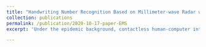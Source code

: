```yaml
---
title: "Handwriting Number Recognition Based on Millimeter-wave Radar with Dual-view Feature Fusion Network"
collection: publications
permalink: /publication/2020-10-17-paper-EMS
excerpt: 'Under the epidemic background, contactless human-computer interaction has great application prospects in the medical and health field. Among them, gesture recognition is a research hotspot in non-contact instrument control. To improve the robustness and efficiency of gesture recognition, this paper proposes a method to realize gesture digital recognition based on dual-view sequence feature fusion of millimeter wave radar. Firstly, time series echo data of millimeter-wave radar gesture numbers 0-9 from frontal and lateral perspectives are collected synchronously. Secondly, Data-sets from different perspectives are preprocessed by implementing clutter suppression and data compression. Furthermore, the Attention Dual View Fusion Network (ADVFNet) embedded with temporal Attention mechanism is constructed based on the intrinsic correlation of temporal features. Finally, using the collected data-set, the proposed network could be trained, and time-series feature fusion and gesture digital recognition could be completed. Experimental results show that the recognition accuracy of the proposed method on the actual radar data-set is over 95%, where it has faster network convergence, and better model generalization ability, compared with the existing methods. Moreover, the method could provide a new idea for the follow-up human-computer interaction of millimeter-wave radar.'

---
```

